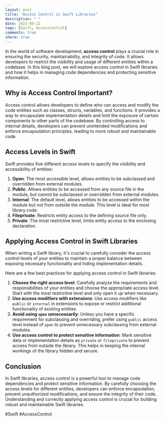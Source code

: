 ```yaml
---
layout: post
title: "Access Control in Swift Libraries"
description: " "
date: 2023-09-22
tags: [Swift, AccessControl]
comments: true
share: true
---
```


In the world of software development, **access control** plays a crucial role in ensuring the security, maintainability, and integrity of code. It allows developers to restrict the visibility and usage of different entities within a codebase. In this blog post, we will explore access control in Swift libraries and how it helps in managing code dependencies and protecting sensitive information.

## Why is Access Control Important?

Access control allows developers to define who can access and modify the code entities such as classes, structs, variables, and functions. It provides a way to encapsulate implementation details and limit the exposure of certain components to other parts of the codebase. By controlling access to internal details, developers can prevent unintended modifications and enforce encapsulation principles, leading to more robust and maintainable code.

## Access Levels in Swift

Swift provides five different access levels to specify the visibility and accessibility of entities:

1. **Open**: The most accessible level, allows entities to be subclassed and overridden from external modules.
2. **Public**: Allows entities to be accessed from any source file in the module, but cannot be subclassed or overridden from external modules.
3. **Internal**: The default level, allows entities to be accessed within the module but not from outside the module. This level is ideal for most library code.
4. **Fileprivate**: Restricts entity access to the defining source file only.
5. **Private**: The most restrictive level, limits entity access to the enclosing declaration.

## Applying Access Control in Swift Libraries

When writing a Swift library, it's crucial to carefully consider the access control levels of your entities to maintain a proper balance between exposing necessary functionality and hiding implementation details.

Here are a few best practices for applying access control in Swift libraries:

1. **Choose the right access level**: Carefully analyze the requirements and responsibilities of your entities and choose the appropriate access level. Start with the most restrictive level and only open it up when necessary.
2. **Use access modifiers with extensions**: Use access modifiers like `public` or `internal` in extensions to expose or restrict additional functionality of existing entities.
3. **Avoid using `open` unnecessarily**: Unless you have a specific requirement for subclassing and overriding, prefer using `public` access level instead of `open` to prevent unnecessary subclassing from external modules.
4. **Use access control to protect sensitive information**: Mark sensitive data or implementation details as `private` or `fileprivate` to prevent access from outside the library. This helps in keeping the internal workings of the library hidden and secure.

## Conclusion

In Swift libraries, access control is a powerful tool to manage code dependencies and protect sensitive information. By carefully choosing the access levels for different entities, developers can enforce encapsulation, prevent unauthorized modifications, and ensure the integrity of their code. Understanding and correctly applying access control is crucial for building robust and maintainable Swift libraries.

#Swift #AccessControl